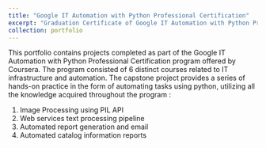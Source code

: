 ```yaml
---
title: "Google IT Automation with Python Professional Certification"
excerpt: "Graduation Certificate of Google IT Automation with Python Program <br/><img src='/images/Google_Python.png'>"
collection: portfolio
---
```


This portfolio contains projects completed as part of the Google IT Automation with Python Professional Certification program offered by Coursera. The program consisted of 6 distinct courses related to IT infrastructure and automation. The capstone project provides a series of hands-on practice in the form of automating tasks using python, utilizing all the knowledge acquired throughout the program :
1. Image Processing using PIL API
2. Web services text processing pipeline
3. Automated report generation and email
4. Automated catalog information reports
